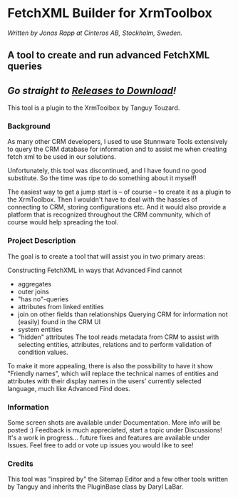 # FetchXML Builder for XrmToolbox

_Written by Jonas Rapp at Cinteros AB, Stockholm, Sweden._

## A tool to create and run advanced FetchXML queries

## *Go straight to [Releases to Download](http://github.com/cinteros/Cinteros.XrmToolbox.FetchXMLBuilder/releases)!*

This tool is a plugin to the XrmToolbox by Tanguy Touzard.

### Background

As many other CRM developers, I used to use Stunnware Tools extensively to query the CRM database for information and to assist me when creating fetch xml to be used in our solutions.

Unfortunately, this tool was discontinued, and I have found no good substitute. So the time was ripe to do something about it myself!

The easiest way to get a jump start is – of course – to create it as a plugin to the XrmToolbox. Then I wouldn't have to deal with the hassles of connecting to CRM, storing configurations etc. And it would also provide a platform that is recognized throughout the CRM community, which of course would help spreading the tool.

### Project Description

The goal is to create a tool that will assist you in two primary areas:

Constructing FetchXML in ways that Advanced Find cannot
- aggregates
- outer joins
- "has no"-queries
- attributes from linked entities
- join on other fields than relationships
Querying CRM for information not (easily) found in the CRM UI
- system entities
- "hidden" attributes
The tool reads metadata from CRM to assist with selecting entities, attributes, relations and to perform validation of condition values.

To make it more appealing, there is also the possibility to have it show "Friendly names", which will replace the technical names of entities and attributes with their display names in the users' currently selected language, much like Advanced Find does.

### Information

Some screen shots are available under Documentation. More info will be posted :) 
Feedback is much appreciated, start a topic under Discussions!
It's a work in progress… future fixes and features are available under Issues.
Feel free to add or vote up issues you would like to see!

### Credits

This tool was "inspired by" the Sitemap Editor and a few other tools written by Tanguy and inherits the PluginBase class by Daryl LaBar.
